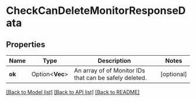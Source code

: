 # CheckCanDeleteMonitorResponseData

## Properties

Name | Type | Description | Notes
------------ | ------------- | ------------- | -------------
**ok** | Option<**Vec<i64>**> | An array of of Monitor IDs that can be safely deleted. | [optional]

[[Back to Model list]](../README.md#documentation-for-models) [[Back to API list]](../README.md#documentation-for-api-endpoints) [[Back to README]](../README.md)


